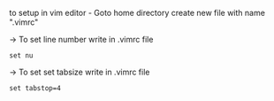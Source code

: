 
to setup in vim editor -
    Goto home directory create new file with name ".vimrc"
  
  -> To set line number write in .vimrc file
            
    set nu
  -> To set set tabsize write in .vimrc file
  
    set tabstop=4
